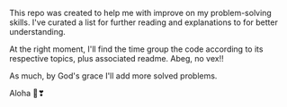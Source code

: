 This repo was created to help me with improve on my problem-solving skills.
I've curated a list for further reading and explanations to for better understanding.

At the right moment, I'll find the time group the code according to its respective topics, plus associated readme.
Abeg, no vex!!

As much, by God's grace I'll add more solved problems.


Aloha 💜❣